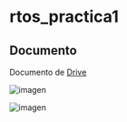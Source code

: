 # rtos_practica1

## Documento
Documento de [Drive](https://docs.google.com/document/d/1rK3C0e_45jbTyyrq4RW8FaEwg1mQcOeZWajeD5hLkLI/edit?usp=sharing)

![imagen](https://github.com/eduardohufg/rtos_practica1/assets/132946643/1c6986af-0820-4e4c-b54b-5a6b05610faf)


![imagen](https://github.com/eduardohufg/rtos_practica1/assets/132946643/a1fe379c-e417-4d70-ac9d-df8572b31906)

